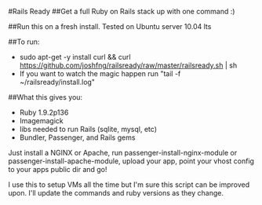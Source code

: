 #Rails Ready
##Get a full Ruby on Rails stack up with one command :)

##Run this on a fresh install. Tested on Ubuntu server 10.04 lts

##To run:
  * sudo apt-get -y install curl && curl https://github.com/joshfng/railsready/raw/master/railsready.sh | sh
  * If you want to watch the magic happen run "tail -f ~/railsready/install.log"

##What this gives you:

  * Ruby 1.9.2p136
  * Imagemagick
  * libs needed to run Rails (sqlite, mysql, etc)
  * Bundler, Passenger, and Rails gems

Just install a NGINX or Apache, run passenger-install-nginx-module or passenger-install-apache-module, upload your app, point your vhost config to your apps public dir and go!

I use this to setup VMs all the time but I'm sure this script can be improved upon. I'll update the commands and ruby versions as they change.
